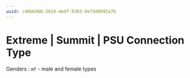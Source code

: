 ```yaml
---
uuid: c48b6d68-2619-4edf-9383-0e7dd0892a7b
---
```

# Extreme | Summit | PSU Connection Type

Genders
: `mf` - male and female types
